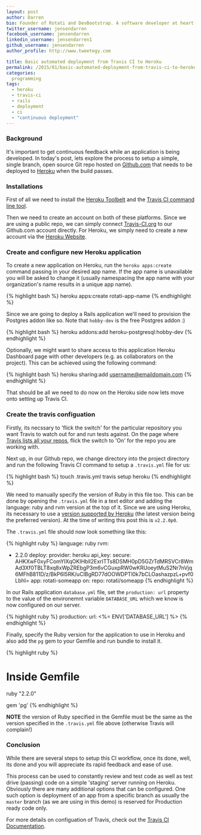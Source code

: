 ```yaml
---
layout: post
author: Darren
bio: Founder of Rotati and DevBootstrap. A software developer at heart who also loves spending time with his family - enjoying cycling, piano, reading and playing games with his daughter Sophia.
twitter_username: jensendarren
facebook_username: jensendarren
linkedin_username: jensendarren1
github_username: jensendarren
author_profile: http://www.tweetegy.com

title: Basic automated deployment from Travis CI to Heroku
permalink: /2015/01/basic-automated-deployment-from-travis-ci-to-heroku/
categories:
  programming
tags:
  - heroku
  - travis-ci
  - rails
  - deployment
  - ci
  - "continuous deployment"
---
```


### Background

It's important to get continuous feedback while an application is being developed. In today's post, lets explore the process to setup a simple, single branch, open source Git repo hosted on [Github.com](http://github.com) that needs to be deployed to [Heroku](http://heroku.com) when the build passes.

### Installations

First of all we need to install the [Heroku Toolbelt](https://toolbelt.heroku.com/) and the [Travis CI command line tool](https://github.com/travis-ci/travis.rb).

Then we need to create an account on both of these platforms. Since we are using a public repo, we can simply connect [Travis-CI.org](http://travis-ci.org) to our Github.com account directly. For Heroku, we simply need to create a new account via the [Heroku Website](http://heroku.com).

### Create and configure new Heroku application

To create a new application on Heroku, run the `heroku apps:create` command passing in your desired app name. If the app name is unavailable you will be asked to change it (usually namespacing the app name with your organization's name results in a unique app name).

{% highlight bash %}
heroku apps:create rotati-app-name
{% endhighlight %}

Since we are going to deploy a Rails application we'll need to provision the Postgres addon like so. Note that `hobby-dev` is the free Postgres addon :)

{% highlight bash %}
heroku addons:add heroku-postgresql:hobby-dev
{% endhighlight %}

Optionally, we might want to share access to this application Heroku Dashboard page with other developers (e.g. as collaborators on the project). This can be achieved using the following command:

{% highlight bash %}
heroku sharing:add username@emaildomain.com
{% endhighlight %}

That should be all we need to do now on the Heroku side now lets move onto setting up Travis CI.

### Create the travis configuation

Firstly, its necssary to 'flick the switch' for the particular repository you want Travis to watch out for and run tests against. On the page where [Travis lists all your repos](https://travis-ci.org/repositories), flick the switch to 'On' for the repo you are working with.

Next up, in our Github repo, we change directory into the project directory and run the following Travis CI command to setup a `.travis.yml` file for us:

{% highlight bash %}
touch .travis.yml
travis setup heroku
{% endhighlight %}

We need to manually specify the version of Ruby in this file too. This can be done by opening the `.travis.yml` file in a text editor and adding the language: ruby and rvm version at the top of it. Since we are using Heroku, its necessary to use a [version supported by Heroku](https://devcenter.heroku.com/articles/ruby-support#ruby-versions) (the latest version being the preferred version). At the time of writing this post this is `v2.2.0p0`.

The `.travis.yml` file should now look something like this:

{% highlight ruby %}
language: ruby
rvm:
- 2.2.0
deploy:
  provider: heroku
  api_key:
    secure: AHKXwF0xyFComYIXqOKIHbll2ExrITTs8DSMH0pD5GZrTdMRSVCr8WmAd3Xf0TBLT8xq8xWpZREbgP3m6vCGuxpRW0wKRUoeytMuS2Nr7nVjq6MFhB811D/z/BkP6l5RK/uClBgRD77dOOWDPTl0k7bCLOashazpzL+pvf0LbhI=
  app: rotati-someapp
  on:
    repo: rotati/someapp
{% endhighlight %}

In our Rails application `database.yml` file, set the `production: url` property to the value of the environemnt variable `DATABASE_URL` which we know is now configured on our server.

{% highlight ruby %}
production:
   url: <%= ENV['DATABASE_URL'] %>
{% endhighlight %}

Finally, specify the Ruby version for the application to use in Heroku and also add the `pg` gem to your Gemfile and run bundle to install it.

{% highlight ruby %}
# Inside Gemfile
ruby "2.2.0"

gem 'pg'
{% endhighlight %}

__NOTE__ the version of Ruby specified in the Gemfile must be the same as the version specified in the `.travis.yml` file above (otherwise Travis will complain!)

### Conclusion

While there are several steps to setup this CI workflow, once its done, well, its done and you will appreciate its rapid feedback and ease of use.

This process can be used to constantly review and test code as well as test drive (passing) code on a simple 'staging' server running on Heroku. Obviously there are many additional options that can be configured. One such option is deployment of an app from a specific branch as usually the `master` branch (as we are using in this demo) is reserved for Production ready code only.

For more details on configuation of Travis, check out the [Travis CI Documentation](http://docs.travis-ci.com/).




